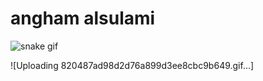 # angham alsulami
![snake gif](https://github.com/angham999/blob/output/github-contribution-grid-snake.gif)

![Uploading 820487ad98d2d76a899d3ee8cbc9b649.gif…]

